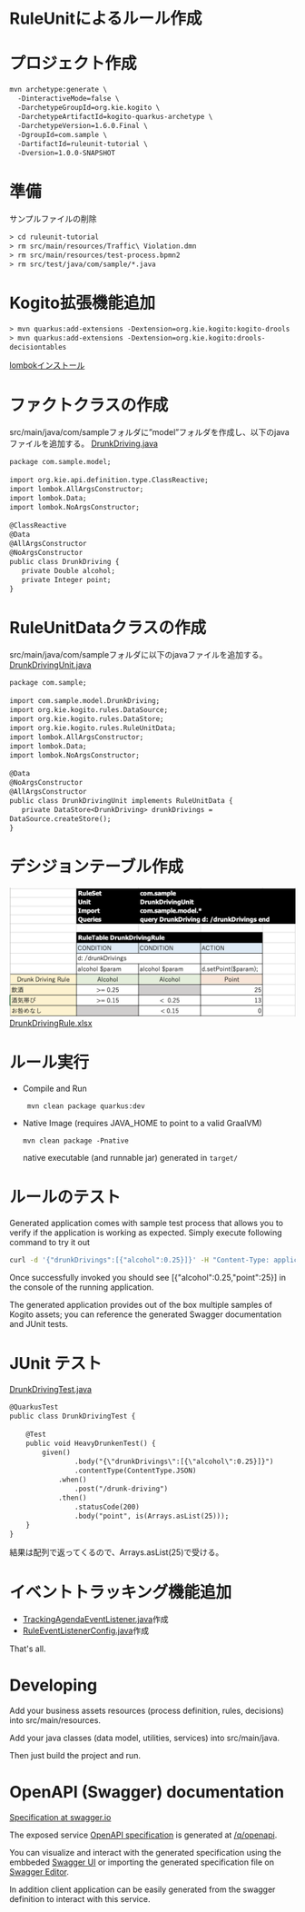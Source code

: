 # RuleUnitによるルール作成 #

# プロジェクト作成
  ```
  mvn archetype:generate \
    -DinteractiveMode=false \
    -DarchetypeGroupId=org.kie.kogito \
    -DarchetypeArtifactId=kogito-quarkus-archetype \
    -DarchetypeVersion=1.6.0.Final \
    -DgroupId=com.sample \
    -DartifactId=ruleunit-tutorial \
    -Dversion=1.0.0-SNAPSHOT
  ```

# 準備
サンプルファイルの削除
```
> cd ruleunit-tutorial
> rm src/main/resources/Traffic\ Violation.dmn
> rm src/main/resources/test-process.bpmn2
> rm src/test/java/com/sample/*.java
```

# Kogito拡張機能追加
```
> mvn quarkus:add-extensions -Dextension=org.kie.kogito:kogito-drools
> mvn quarkus:add-extensions -Dextension=org.kie.kogito:drools-decisiontables
```
[lombokインストール](https://projectlombok.org)

# ファクトクラスの作成
src/main/java/com/sampleフォルダに”model”フォルダを作成し、以下のjavaファイルを追加する。
[DrunkDriving.java](https://github.com/keijijin/ruleunit-tutorial/blob/master/src/main/java/com/sample/model/DrunkDriving.java)
```
package com.sample.model;
 
import org.kie.api.definition.type.ClassReactive;
import lombok.AllArgsConstructor;
import lombok.Data;
import lombok.NoArgsConstructor;
 
@ClassReactive
@Data
@AllArgsConstructor
@NoArgsConstructor
public class DrunkDriving {
   private Double alcohol;
   private Integer point;
}
```

# RuleUnitDataクラスの作成
src/main/java/com/sampleフォルダに以下のjavaファイルを追加する。
[DrunkDrivingUnit.java](src/main/java/com/sample/DrunkDrivingUnit.java)
```
package com.sample;
 
import com.sample.model.DrunkDriving;
import org.kie.kogito.rules.DataSource;
import org.kie.kogito.rules.DataStore;
import org.kie.kogito.rules.RuleUnitData;
import lombok.AllArgsConstructor;
import lombok.Data;
import lombok.NoArgsConstructor;
 
@Data
@NoArgsConstructor
@AllArgsConstructor
public class DrunkDrivingUnit implements RuleUnitData {
   private DataStore<DrunkDriving> drunkDrivings = DataSource.createStore();
}
```

# デシジョンテーブル作成
![DrunkDrivingRule.xlsx](DrunkDrivingRule.png)
[DrunkDrivingRule.xlsx](src/main/resources/com/sample/DrunkDrivingRule.xlsx)


# ルール実行

- Compile and Run

    ```
     mvn clean package quarkus:dev
    ```

- Native Image (requires JAVA_HOME to point to a valid GraalVM)

    ```
    mvn clean package -Pnative
    ```
  
  native executable (and runnable jar) generated in `target/`

# ルールのテスト

Generated application comes with sample test process that allows you to verify if the application is working as expected. Simply execute following command to try it out

```sh
curl -d '{"drunkDrivings":[{"alcohol":0.25}]}' -H "Content-Type: application/json" -X POST http://localhost:8080/drunk-driving
```

Once successfully invoked you should see [{"alcohol":0.25,"point":25}] in the console of the running application.

The generated application provides out of the box multiple samples of Kogito assets; you can reference the generated Swagger documentation and JUnit tests.

# JUnit テスト
[DrunkDrivingTest.java](src/test/java/com/sample/DrunkDrivingTest.java)
```
@QuarkusTest
public class DrunkDrivingTest {

    @Test
    public void HeavyDrunkenTest() {
        given()
                .body("{\"drunkDrivings\":[{\"alcohol\":0.25}]}")
                .contentType(ContentType.JSON)
            .when()
                .post("/drunk-driving")
            .then()
                .statusCode(200)
                .body("point", is(Arrays.asList(25)));
    }
}
```
結果は配列で返ってくるので、Arrays.asList(25)で受ける。


# イベントトラッキング機能追加
- [TrackingAgendaEventListener.java](src/main/java/com/sample/utils/TrackingAgendaEventListener.java)作成
- [RuleEventListenerConfig.java](src/main/java/com/sample/RuleEventListenerConfig.java)作成

That's all.


# Developing

Add your business assets resources (process definition, rules, decisions) into src/main/resources.

Add your java classes (data model, utilities, services) into src/main/java.

Then just build the project and run.


# OpenAPI (Swagger) documentation
[Specification at swagger.io](https://swagger.io/docs/specification/about/)

The exposed service [OpenAPI specification](https://swagger.io/docs/specification) is generated at 
[/q/openapi](http://localhost:8080/q/openapi).

You can visualize and interact with the generated specification using the embbeded [Swagger UI](http://localhost:8080/q/swagger-ui) or importing the generated specification file on [Swagger Editor](https://editor.swagger.io).

In addition client application can be easily generated from the swagger definition to interact with this service.
